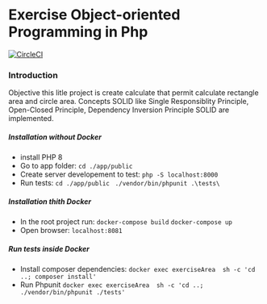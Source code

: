 # Exercise Object-oriented Programming in Php
[![CircleCI](https://circleci.com/gh/circleci/circleci-docs.svg?style=svg)](https://app.circleci.com/pipelines/github/renatodysouza/exercise_calculate_areas)

### Introduction
Objective this litle project is create calculate that permit calculate rectangle area and circle area.
Concepts SOLID  like Single Responsiblity Principle, Open-Closed Principle, Dependency Inversion Principle  SOLID are implemented.


##### Installation without Docker
  - install PHP 8
  - Go to app folder:
    `cd ./app/public `
  - Create server developement to test:
    `php -S localhost:8000`
  - Run tests:
    `cd ./app/public `
    `./vendor/bin/phpunit .\tests\`  

##### Installation thith Docker
  - In the root project run:
     `docker-compose build`
      `docker-compose up`
  - Open browser:
    `localhost:8081`

##### Run tests inside Docker
  - Install composer dependencies:
   `docker exec exerciseArea  sh -c 'cd ..; composer install'`
  - Run Phpunit
    `docker exec exerciseArea  sh -c 'cd ..; ./vendor/bin/phpunit ./tests'` 

